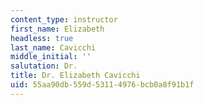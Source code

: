 ```yaml
---
content_type: instructor
first_name: Elizabeth
headless: true
last_name: Cavicchi
middle_initial: ''
salutation: Dr.
title: Dr. Elizabeth Cavicchi
uid: 55aa90db-559d-5311-4976-bcb0a8f91b1f
---
```

